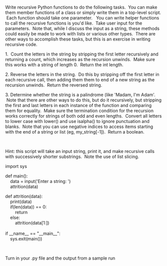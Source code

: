 <div class="description user_content enhanced" data-resource-type="assignment.body" data-resource-id="1746789"><p>Write recursive Python functions to do the following tasks. &nbsp;You can make them member functions of a class or simply write them in a top-level script. &nbsp;Each function should take one parameter. &nbsp; You can write helper functions to call the recursive functions is you'd like. &nbsp;Take user input for the parameters. &nbsp;Note that, while I discuss the input as a string, these methods could easily be made to work with lists or various other types. &nbsp;There are other ways to accomplish these tasks, but this is an exercise in writing recursive code.</p>
<p>1. &nbsp;Count the letters in the string by stripping the first letter recursively and returning a count, which increases as the recursion unwinds. &nbsp;Make sure this works with a string of length 0. &nbsp;Return the int length.</p>
<p>2. Reverse the letters in the string. &nbsp;Do this by stripping off the first letter in each recursive call, then adding them them to end of a new string as the recursion unwinds. &nbsp;Return the reversed string.</p>
<p>3. Determine whether the string is a palindrome (like 'Madam, I'm Adam'. &nbsp;Note that there are other ways to do this, but do it recursively, but stripping the first and last letters in each instance of the function and comparing them for equality. &nbsp;Make sure the termination condition for the recursion works correctly for strings of both odd and even lengths. &nbsp;Convert all letters to lower case with lower() and use isalpha() to ignore punctuation and blanks. &nbsp;Note that you can use negative indices to access items starting with the end of a string or list (eg, my_string[-1]). &nbsp;Return a boolean.</p>
<p>&nbsp;</p>
<p>Hint: this script will take an input string, print it, and make recursive calls with successively shorter substrings. &nbsp;Note the use of list slicing.</p>
<p>import sys</p>
<p>def main():<br>&nbsp; &nbsp; data = input('Enter a string: ')<br>&nbsp; &nbsp; attrition(data)</p>
<p>def attrition(data):<br>&nbsp; &nbsp; print(data)<br>&nbsp; &nbsp; if(len(data)) == 0:<br>&nbsp; &nbsp; &nbsp; &nbsp; return<br>&nbsp; &nbsp; else:<br>&nbsp; &nbsp; &nbsp; &nbsp; attrition(data[1:])<br>&nbsp; &nbsp; &nbsp; &nbsp;&nbsp;<br>if __name__ == "__main__":<br>&nbsp; &nbsp; sys.exit(main())</p>
<p>&nbsp;</p>
<p>Turn in your .py file and the output from a sample run</p>
<p>&nbsp;</p></div>

